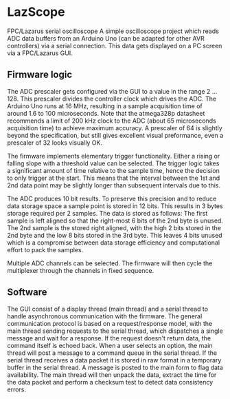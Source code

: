 # LazScope
FPC/Lazarus serial oscilloscope
A simple oscilloscope project which reads ADC data buffers from an Arduino Uno (can be adapted for other AVR controllers) via a serial connection.  This data gets displayed on a PC screen via a FPC/Lazarus GUI.

## Firmware logic
The ADC prescaler gets configured via the GUI to a value in the range 2 ... 128.  This prescaler divides the controller clock which drives the ADC. The Arduino Uno runs at 16 MHz, resulting in a sample acquisition time of around 1.6 to 100 microseconds. Note that the atmega328p datasheet recommends a limit of 200 kHz clock to the ADC (about 65 microseconds acquisition time) to achieve maximum accuracy.  A prescaler of 64 is slightly beyond the specification, but still gives excellent visual preformance, even a prescaler of 32 looks visually OK.

The firmware implements elementary trigger functionality.  Either a rising or falling slope with a threshold value can be selected.  The trigger logic takes a significant amount of time relative to the sample time, hence the decision to only trigger at the start.  This means that the interval between the 1st and 2nd data point may be slightly longer than subsequent intervals due to this.

The ADC produces 10 bit results.  To preserve this precision and to reduce data storage space a sample point is stored in 12 bits.  This results in 3 bytes storage required per 2 samples.  The data is stored as follows:
The first sample is left aligned so that the right-most 6 bits of the 2nd byte is unused.  The 2nd sample is the stored right aligned, with the high 2 bits stored in the 2nd byte and the low 8 bits stored in the 3rd byte. This leaves 4 bits unused which is a compromise between data storage efficiency and computational effort to pack the samples.

Multiple ADC channels can be selected.  The firmware will then cycle the multiplexer through the channels in fixed sequence.

## Software
The GUI consist of a display thread (main thread) and a serial thread to handle asynchronous communication with the firmware.  The general communication protocol is based on a request/response model, with the main thread sending requests to the serial thread, which dispatches a single message and wait for a response.  If the request doesn't return data, the command itself is echoed back.  When a user selects an option, the main thread will post a message to a command queue in the serial thread.  If the serial thread receives a data packet it is stored in raw format in a temporary buffer in the serial thread.  A message is posted to the main form to flag data availability.  The main thread will then unpack the data, extract the time for the data packet and perform a checksum test to detect data consistency errors.
